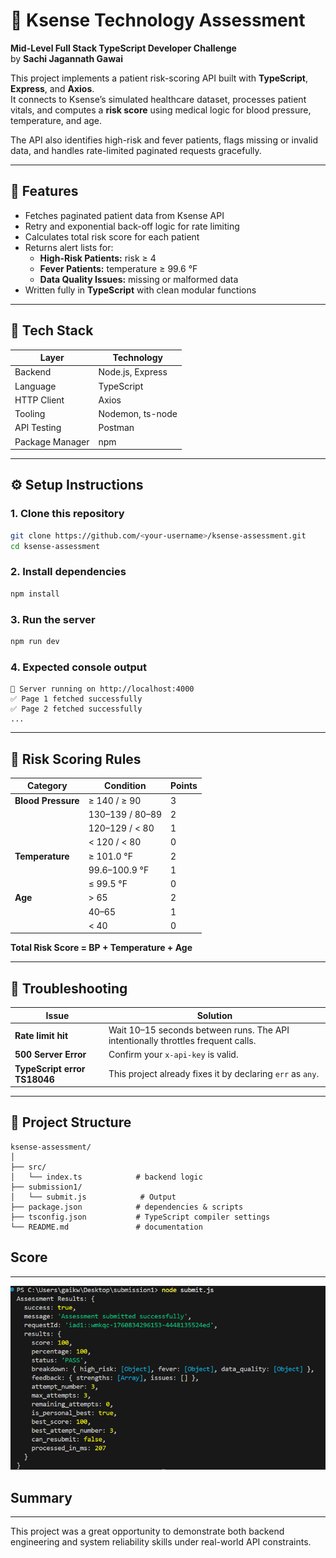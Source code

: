 # 🧠 Ksense Technology Assessment
**Mid-Level Full Stack TypeScript Developer Challenge**  
by **Sachi Jagannath Gawai**  

This project implements a patient risk-scoring API built with **TypeScript**, **Express**, and **Axios**.  
It connects to Ksense’s simulated healthcare dataset, processes patient vitals, and computes a **risk score** using medical logic for blood pressure, temperature, and age.  

The API also identifies high-risk and fever patients, flags missing or invalid data, and handles rate-limited paginated requests gracefully.

---

## 🚀 Features
- Fetches paginated patient data from Ksense API  
- Retry and exponential back-off logic for rate limiting  
- Calculates total risk score for each patient  
- Returns alert lists for:  
  - **High-Risk Patients:** risk ≥ 4  
  - **Fever Patients:** temperature ≥ 99.6 °F  
  - **Data Quality Issues:** missing or malformed data  
- Written fully in **TypeScript** with clean modular functions  

---

## 🧩 Tech Stack
| Layer | Technology |
|--------|-------------|
| Backend | Node.js, Express |
| Language | TypeScript |
| HTTP Client | Axios |
| Tooling | Nodemon, ts-node |
| API Testing | Postman |
| Package Manager | npm |


---

## ⚙️ Setup Instructions

### 1. Clone this repository
```bash
git clone https://github.com/<your-username>/ksense-assessment.git
cd ksense-assessment
```

### 2. Install dependencies
```bash
npm install
```

### 3. Run the server
```bash
npm run dev
```

### 4. Expected console output
```
🚀 Server running on http://localhost:4000
✅ Page 1 fetched successfully
✅ Page 2 fetched successfully
...
```


---

## 🧮 Risk Scoring Rules

| Category | Condition | Points |
|-----------|------------|--------|
| **Blood Pressure** | ≥ 140 / ≥ 90 | 3 |
|                   | 130–139 / 80–89 | 2 |
|                   | 120–129 / < 80 | 1 |
|                   | < 120 / < 80 | 0 |
| **Temperature**   | ≥ 101.0 °F | 2 |
|                   | 99.6–100.9 °F | 1 |
|                   | ≤ 99.5 °F | 0 |
| **Age**           | > 65 | 2 |
|                   | 40–65 | 1 |
|                   | < 40 | 0 |

**Total Risk Score = BP + Temperature + Age**

---



## 🧰 Troubleshooting

| Issue | Solution |
|--------|-----------|
| **Rate limit hit** | Wait 10–15 seconds between runs. The API intentionally throttles frequent calls. |
| **500 Server Error** | Confirm your `x-api-key` is valid. |
| **TypeScript error TS18046** | This project already fixes it by declaring `err` as `any`. |

---

## 🧾 Project Structure
```
ksense-assessment/
│
├── src/
│   └── index.ts            # backend logic
├── submission1/
│   └── submit.js            # Output
├── package.json            # dependencies & scripts
├── tsconfig.json           # TypeScript compiler settings
└── README.md               # documentation
```

## Score 



---

![Final Output](img/Final_Output.png)

## Summary

---

This project was a great opportunity to demonstrate both backend engineering and system reliability skills under real-world API constraints.


